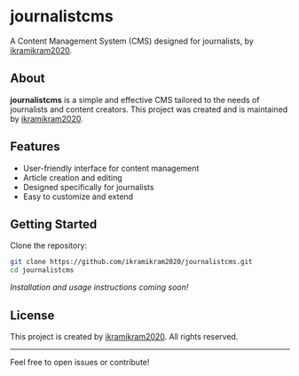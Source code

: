 # journalistcms

A Content Management System (CMS) designed for journalists, by [ikramikram2020](https://github.com/ikramikram2020).

## About

**journalistcms** is a simple and effective CMS tailored to the needs of journalists and content creators.
This project was created and is maintained by [ikramikram2020](https://github.com/ikramikram2020).

## Features

- User-friendly interface for content management
- Article creation and editing
- Designed specifically for journalists
- Easy to customize and extend

## Getting Started

Clone the repository:

```bash
git clone https://github.com/ikramikram2020/journalistcms.git
cd journalistcms
```

_Installation and usage instructions coming soon!_

## License

This project is created by [ikramikram2020](https://github.com/ikramikram2020). All rights reserved.

---

Feel free to open issues or contribute!
